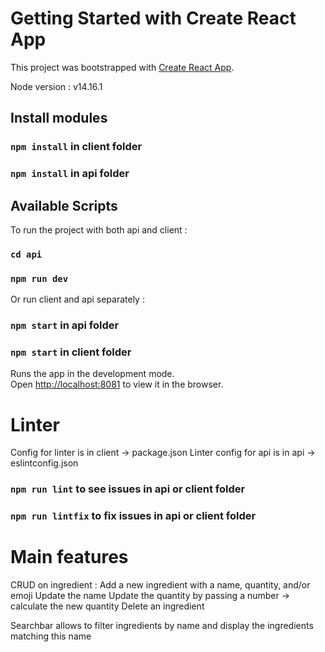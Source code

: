 # Getting Started with Create React App

This project was bootstrapped with [Create React App](https://github.com/facebook/create-react-app).

Node version : v14.16.1
## Install modules
### `npm install` in client folder
### `npm install` in api folder
## Available Scripts

To run the project with both api and client :
### `cd api`
### `npm run dev`

Or run client and api separately :
### `npm start` in api folder
### `npm start` in client folder

Runs the app in the development mode.\
Open [http://localhost:8081](http://localhost:8081) to view it in the browser.

# Linter
Config for linter is in client -> package.json
Linter config for api is in api -> eslintconfig.json
### `npm run lint` to see issues in api or client folder
### `npm run lintfix` to fix issues in api or client folder


# Main features

CRUD on ingredient :
Add a new ingredient with a name, quantity, and/or emoji
Update the name
Update the quantity by passing a number -> calculate the new quantity
Delete an ingredient

Searchbar allows to filter ingredients by name and display the ingredients matching this name